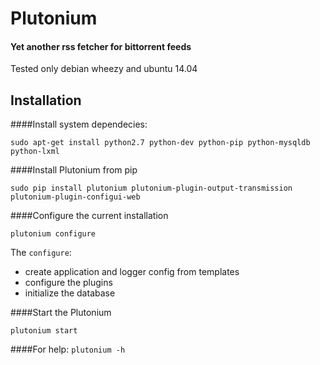 # Plutonium 
#### Yet another rss fetcher for bittorrent feeds
Tested only debian wheezy and ubuntu 14.04

## Installation

####Install system dependecies:
```
sudo apt-get install python2.7 python-dev python-pip python-mysqldb python-lxml
```

####Install Plutonium from pip
```
sudo pip install plutonium plutonium-plugin-output-transmission plutonium-plugin-configui-web
```

####Configure the current installation
```
plutonium configure
```
The `configure`:
* create application and logger config from templates
* configure the plugins
* initialize the database

####Start the Plutonium
```
plutonium start
```

####For help: `plutonium -h`
